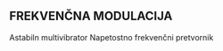 FREKVENČNA MODULACIJA 
--------------------------------------------------------------------------------
Astabiln multivibrator 
Napetostno frekvenčni pretvornik


